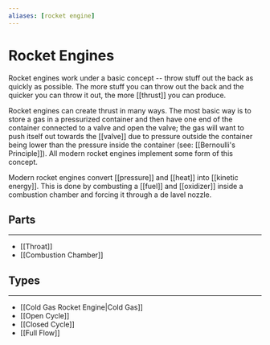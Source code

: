 ```yaml
---
aliases: [rocket engine]
---
```

# Rocket Engines

Rocket engines work under a basic concept -- throw stuff out the back as quickly as possible. The more stuff you can throw out the back and the quicker you can throw it out, the more [[thrust]] you can produce.

Rocket engines can create thrust in many ways. The most basic way is to store a gas in a pressurized container and then have one end of the container connected to a valve and open the valve; the gas will want to push itself out towards the [[valve]] due to pressure outside the container being lower than the pressure inside the container (see: [[Bernoulli's Principle]]). All modern rocket engines implement some form of this concept.

Modern rocket engines convert [[pressure]] and [[heat]] into [[kinetic energy]]. This is done by combusting a [[fuel]] and [[oxidizer]] inside a combustion chamber and forcing it through a de lavel nozzle.


## Parts
---
- [[Throat]]
- [[Combustion Chamber]]

## Types
---
- [[Cold Gas Rocket Engine|Cold Gas]]
- [[Open Cycle]]
- [[Closed Cycle]]
- [[Full Flow]]